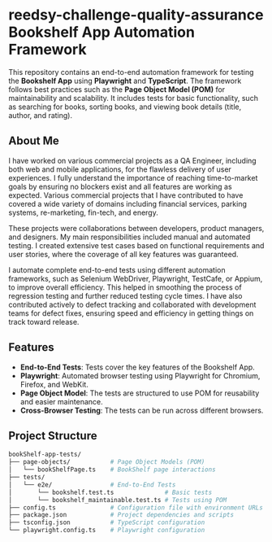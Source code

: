 # reedsy-challenge-quality-assurance  Bookshelf App Automation Framework

This repository contains an end-to-end automation framework for testing the **Bookshelf App** using **Playwright** and **TypeScript**. The framework follows best practices such as the **Page Object Model (POM)** for maintainability and scalability. It includes tests for basic functionality, such as searching for books, sorting books, and viewing book details (title, author, and rating).

## About Me
I have worked on various commercial projects as a QA Engineer, including both web and mobile applications, for the flawless delivery of user experiences. I fully understand the importance of reaching time-to-market goals by ensuring no blockers exist and all features are working as expected. Various commercial projects that I have contributed to have covered a wide variety of domains including financial services, parking systems, re-marketing, fin-tech, and energy.

These projects were collaborations between developers, product managers, and designers. My main responsibilities included manual and automated testing. I created extensive test cases based on functional requirements and user stories, where the coverage of all key features was guaranteed.

I automate complete end-to-end tests using different automation frameworks, such as Selenium WebDriver, Playwright, TestCafe, or Appium, to improve overall efficiency. This helped in smoothing the process of regression testing and further reduced testing cycle times. I have also contributed actively to defect tracking and collaborated with development teams for defect fixes, ensuring speed and efficiency in getting things on track toward release.

## Features
- **End-to-End Tests**: Tests cover the key features of the Bookshelf App.
- **Playwright**: Automated browser testing using Playwright for Chromium, Firefox, and WebKit.
- **Page Object Model**: The tests are structured to use POM for reusability and easier maintenance.
- **Cross-Browser Testing**: The tests can be run across different browsers.

## Project Structure
```bash
bookShelf-app-tests/
├── page-objects/           # Page Object Models (POM)
│   └── bookShelfPage.ts    # BookShelf page interactions
├── tests/
│   └── e2e/                # End-to-End Tests
│       └── bookshelf.test.ts              # Basic tests
│       └── bookshelf_maintainable.test.ts # Tests using POM
├── config.ts               # Configuration file with environment URLs
├── package.json            # Project dependencies and scripts
├── tsconfig.json           # TypeScript configuration
└── playwright.config.ts    # Playwright configuration
